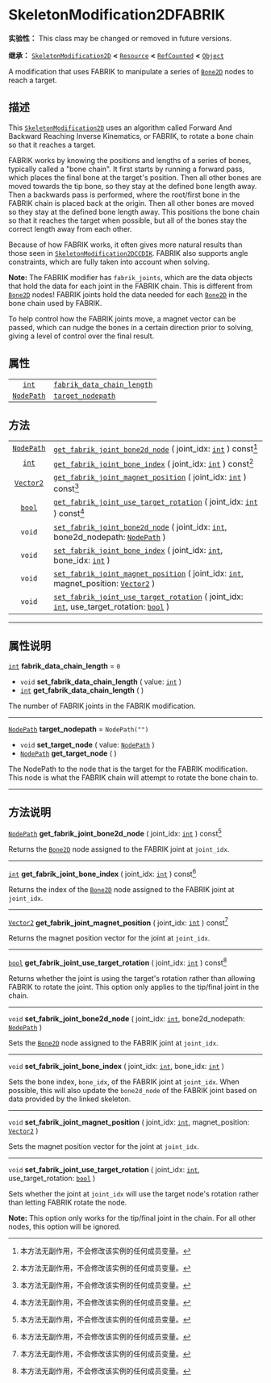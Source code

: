 <!-- ⚠ 请勿编辑本文件 ⚠ -->
<!-- 本文档使用脚本从 WeDot 引擎源码仓库生成。 -->
<!-- 生成脚本：https://github.com/WeDot-Engine/WeDot/tree/4.3/doc/tools/make_md.py； -->
<!-- 原文件：https://github.com/WeDot-Engine/WeDot/tree/4.3/doc/classes/SkeletonModification2DFABRIK.xml。 -->

<div id="_class_skeletonmodification2dfabrik"></div>

# SkeletonModification2DFABRIK

**实验性：** This class may be changed or removed in future versions.

**继承：** [`SkeletonModification2D`](class_skeletonmodification2d.md) **<** [`Resource`](class_resource.md) **<** [`RefCounted`](class_refcounted.md) **<** [`Object`](class_object.md)

A modification that uses FABRIK to manipulate a series of [`Bone2D`](class_bone2d.md) nodes to reach a target.

## 描述

This [`SkeletonModification2D`](class_skeletonmodification2d.md) uses an algorithm called Forward And Backward Reaching Inverse Kinematics, or FABRIK, to rotate a bone chain so that it reaches a target.

FABRIK works by knowing the positions and lengths of a series of bones, typically called a "bone chain". It first starts by running a forward pass, which places the final bone at the target's position. Then all other bones are moved towards the tip bone, so they stay at the defined bone length away. Then a backwards pass is performed, where the root/first bone in the FABRIK chain is placed back at the origin. Then all other bones are moved so they stay at the defined bone length away. This positions the bone chain so that it reaches the target when possible, but all of the bones stay the correct length away from each other.

Because of how FABRIK works, it often gives more natural results than those seen in [`SkeletonModification2DCCDIK`](class_skeletonmodification2dccdik.md). FABRIK also supports angle constraints, which are fully taken into account when solving.

 **Note:** The FABRIK modifier has `fabrik_joints`, which are the data objects that hold the data for each joint in the FABRIK chain. This is different from [`Bone2D`](class_bone2d.md) nodes! FABRIK joints hold the data needed for each [`Bone2D`](class_bone2d.md) in the bone chain used by FABRIK.

To help control how the FABRIK joints move, a magnet vector can be passed, which can nudge the bones in a certain direction prior to solving, giving a level of control over the final result.

## 属性

|||
|:-:|:--|
| [`int`](class_int.md)           | [`fabrik_data_chain_length`](#class_skeletonmodification2dfabrik_property_fabrik_data_chain_length) | ``0``            |
| [`NodePath`](class_nodepath.md) | [`target_nodepath`](#class_skeletonmodification2dfabrik_property_target_nodepath)                   | ``NodePath("")`` |

## 方法

|||
|:-:|:--|
| [`NodePath`](class_nodepath.md) | [`get_fabrik_joint_bone2d_node`](#class_skeletonmodification2dfabrik_method_get_fabrik_joint_bone2d_node) ( joint_idx: [`int`](class_int.md) ) const[^const]                                                 |
| [`int`](class_int.md)           | [`get_fabrik_joint_bone_index`](#class_skeletonmodification2dfabrik_method_get_fabrik_joint_bone_index) ( joint_idx: [`int`](class_int.md) ) const[^const]                                                   |
| [`Vector2`](class_vector2.md)   | [`get_fabrik_joint_magnet_position`](#class_skeletonmodification2dfabrik_method_get_fabrik_joint_magnet_position) ( joint_idx: [`int`](class_int.md) ) const[^const]                                         |
| [`bool`](class_bool.md)         | [`get_fabrik_joint_use_target_rotation`](#class_skeletonmodification2dfabrik_method_get_fabrik_joint_use_target_rotation) ( joint_idx: [`int`](class_int.md) ) const[^const]                                 |
| `void`                          | [`set_fabrik_joint_bone2d_node`](#class_skeletonmodification2dfabrik_method_set_fabrik_joint_bone2d_node) ( joint_idx: [`int`](class_int.md), bone2d_nodepath: [`NodePath`](class_nodepath.md) )             |
| `void`                          | [`set_fabrik_joint_bone_index`](#class_skeletonmodification2dfabrik_method_set_fabrik_joint_bone_index) ( joint_idx: [`int`](class_int.md), bone_idx: [`int`](class_int.md) )                                |
| `void`                          | [`set_fabrik_joint_magnet_position`](#class_skeletonmodification2dfabrik_method_set_fabrik_joint_magnet_position) ( joint_idx: [`int`](class_int.md), magnet_position: [`Vector2`](class_vector2.md) )       |
| `void`                          | [`set_fabrik_joint_use_target_rotation`](#class_skeletonmodification2dfabrik_method_set_fabrik_joint_use_target_rotation) ( joint_idx: [`int`](class_int.md), use_target_rotation: [`bool`](class_bool.md) ) |

<!-- rst-class:: classref-section-separator -->

---

## 属性说明

<div id="_class_skeletonmodification2dfabrik_property_fabrik_data_chain_length"></div>

[`int`](class_int.md) **fabrik_data_chain_length** = ``0`` <div id="class_skeletonmodification2dfabrik_property_fabrik_data_chain_length"></div>

- `void` **set_fabrik_data_chain_length** ( value: [`int`](class_int.md) )
- [`int`](class_int.md) **get_fabrik_data_chain_length** ( )

The number of FABRIK joints in the FABRIK modification.

<!-- rst-class:: classref-item-separator -->

---

<div id="_class_skeletonmodification2dfabrik_property_target_nodepath"></div>

[`NodePath`](class_nodepath.md) **target_nodepath** = ``NodePath("")`` <div id="class_skeletonmodification2dfabrik_property_target_nodepath"></div>

- `void` **set_target_node** ( value: [`NodePath`](class_nodepath.md) )
- [`NodePath`](class_nodepath.md) **get_target_node** ( )

The NodePath to the node that is the target for the FABRIK modification. This node is what the FABRIK chain will attempt to rotate the bone chain to.

<!-- rst-class:: classref-section-separator -->

---

## 方法说明

<div id="_class_skeletonmodification2dfabrik_method_get_fabrik_joint_bone2d_node"></div>

[`NodePath`](class_nodepath.md) **get_fabrik_joint_bone2d_node** ( joint_idx: [`int`](class_int.md) ) const[^const]<div id="class_skeletonmodification2dfabrik_method_get_fabrik_joint_bone2d_node"></div>

Returns the [`Bone2D`](class_bone2d.md) node assigned to the FABRIK joint at `joint_idx`.

<!-- rst-class:: classref-item-separator -->

---

<div id="_class_skeletonmodification2dfabrik_method_get_fabrik_joint_bone_index"></div>

[`int`](class_int.md) **get_fabrik_joint_bone_index** ( joint_idx: [`int`](class_int.md) ) const[^const]<div id="class_skeletonmodification2dfabrik_method_get_fabrik_joint_bone_index"></div>

Returns the index of the [`Bone2D`](class_bone2d.md) node assigned to the FABRIK joint at `joint_idx`.

<!-- rst-class:: classref-item-separator -->

---

<div id="_class_skeletonmodification2dfabrik_method_get_fabrik_joint_magnet_position"></div>

[`Vector2`](class_vector2.md) **get_fabrik_joint_magnet_position** ( joint_idx: [`int`](class_int.md) ) const[^const]<div id="class_skeletonmodification2dfabrik_method_get_fabrik_joint_magnet_position"></div>

Returns the magnet position vector for the joint at `joint_idx`.

<!-- rst-class:: classref-item-separator -->

---

<div id="_class_skeletonmodification2dfabrik_method_get_fabrik_joint_use_target_rotation"></div>

[`bool`](class_bool.md) **get_fabrik_joint_use_target_rotation** ( joint_idx: [`int`](class_int.md) ) const[^const]<div id="class_skeletonmodification2dfabrik_method_get_fabrik_joint_use_target_rotation"></div>

Returns whether the joint is using the target's rotation rather than allowing FABRIK to rotate the joint. This option only applies to the tip/final joint in the chain.

<!-- rst-class:: classref-item-separator -->

---

<div id="_class_skeletonmodification2dfabrik_method_set_fabrik_joint_bone2d_node"></div>

`void` **set_fabrik_joint_bone2d_node** ( joint_idx: [`int`](class_int.md), bone2d_nodepath: [`NodePath`](class_nodepath.md) )<div id="class_skeletonmodification2dfabrik_method_set_fabrik_joint_bone2d_node"></div>

Sets the [`Bone2D`](class_bone2d.md) node assigned to the FABRIK joint at `joint_idx`.

<!-- rst-class:: classref-item-separator -->

---

<div id="_class_skeletonmodification2dfabrik_method_set_fabrik_joint_bone_index"></div>

`void` **set_fabrik_joint_bone_index** ( joint_idx: [`int`](class_int.md), bone_idx: [`int`](class_int.md) )<div id="class_skeletonmodification2dfabrik_method_set_fabrik_joint_bone_index"></div>

Sets the bone index, `bone_idx`, of the FABRIK joint at `joint_idx`. When possible, this will also update the `bone2d_node` of the FABRIK joint based on data provided by the linked skeleton.

<!-- rst-class:: classref-item-separator -->

---

<div id="_class_skeletonmodification2dfabrik_method_set_fabrik_joint_magnet_position"></div>

`void` **set_fabrik_joint_magnet_position** ( joint_idx: [`int`](class_int.md), magnet_position: [`Vector2`](class_vector2.md) )<div id="class_skeletonmodification2dfabrik_method_set_fabrik_joint_magnet_position"></div>

Sets the magnet position vector for the joint at `joint_idx`.

<!-- rst-class:: classref-item-separator -->

---

<div id="_class_skeletonmodification2dfabrik_method_set_fabrik_joint_use_target_rotation"></div>

`void` **set_fabrik_joint_use_target_rotation** ( joint_idx: [`int`](class_int.md), use_target_rotation: [`bool`](class_bool.md) )<div id="class_skeletonmodification2dfabrik_method_set_fabrik_joint_use_target_rotation"></div>

Sets whether the joint at `joint_idx` will use the target node's rotation rather than letting FABRIK rotate the node.

 **Note:** This option only works for the tip/final joint in the chain. For all other nodes, this option will be ignored.

[^virtual]: 本方法通常需要用户覆盖才能生效。
[^const]: 本方法无副作用，不会修改该实例的任何成员变量。
[^vararg]: 本方法除了能接受在此处描述的参数外，还能够继续接受任意数量的参数。
[^constructor]: 本方法用于构造某个类型。
[^static]: 调用本方法无需实例，可直接使用类名进行调用。
[^operator]: 本方法描述的是使用本类型作为左操作数的有效运算符。
[^bitfield]: 这个值是由下列位标志构成位掩码的整数。
[^void]: 无返回值。
